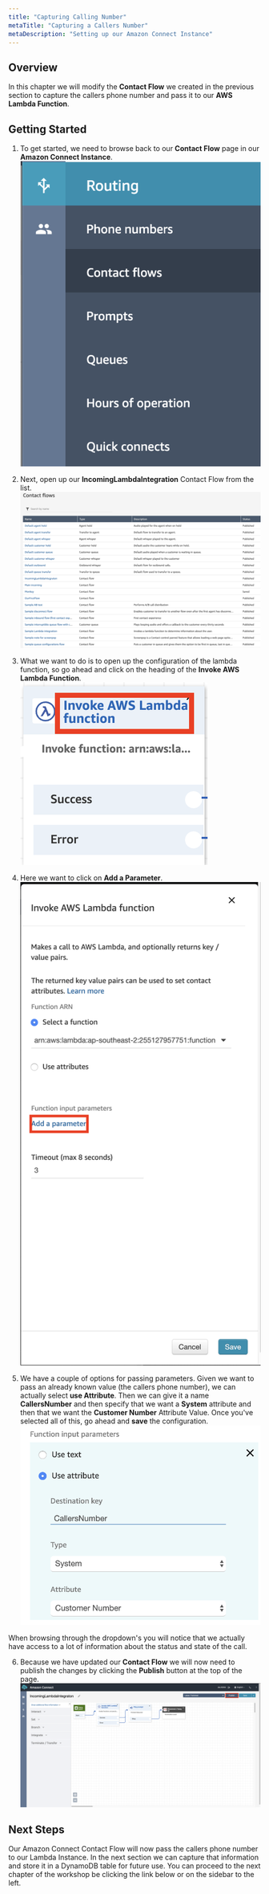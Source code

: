 ```yaml
---
title: "Capturing Calling Number"
metaTitle: "Capturing a Callers Number"
metaDescription: "Setting up our Amazon Connect Instance"
---
```


## Overview
In this chapter we will modify the <b>Contact Flow</b> we created in the previous section to capture the callers phone number and pass it to our <b>AWS Lambda Function</b>.

## Getting Started
1. To get started, we need to browse back to our <b>Contact Flow</b> page in our <b>Amazon Connect Instance</b>.
![Getting Started](./LoggingCustomerDetails-1.png)

2. Next, open up our <b>IncomingLambdaIntegration</b> Contact Flow from the list.
![Contact Flows](./LoggingCustomerDetails-2.png)

3. What we want to do is to open up the configuration of the lambda function, so go ahead and click on the heading of the <b>Invoke AWS Lambda Function</b>.
![Edit Lambda](./LoggingCustomerDetails-3.png)

4. Here we want to click on <b>Add a Parameter</b>.
![Add a Parameter](./LoggingCustomerDetails-4.png)

5. We have a couple of options for passing parameters. Given we want to pass an already known value (the callers phone number), we can actually select <b>use Attribute</b>. Then we can give it a name <b>CallersNumber</b> and then specify that we want a <b>System</b> attribute and then that we want the <b>Customer Number</b> Attribute Value. Once you've selected all of this, go ahead and <b>save</b> the configuration.
![Adding Attribute](./LoggingCustomerDetails-5.png)

When browsing through the dropdown's you will notice that we actually have access to a lot of information about the status and state of the call.

6. Because we have updated our <b>Contact Flow</b> we will now need to publish the changes by clicking the <b>Publish</b> button at the top of the page.
![Adding Attribute](./LoggingCustomerDetails-6.png)

## Next Steps
Our Amazon Connect Contact Flow will now pass the callers phone number to our Lambda Instance. In the next section we can capture that information and store it in a DynamoDB table for future use. You can proceed to the next chapter of the workshop be clicking the link below or on the sidebar to the left.
